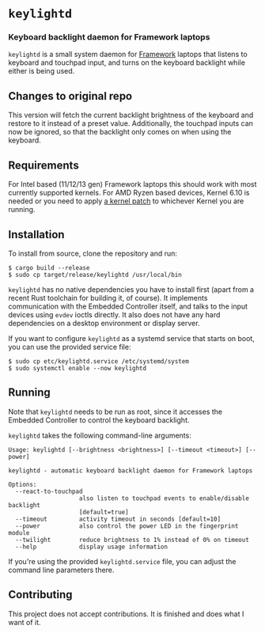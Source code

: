 # `keylightd`

### Keyboard backlight daemon for Framework laptops
`keylightd` is a small system daemon for [Framework] laptops that listens to keyboard and touchpad input, and turns on the keyboard backlight while either is being used.

[Framework]: https://frame.work/

## Changes to original repo
This version will fetch the current backlight brightness of the keyboard and restore to it instead of a preset
value. Additionally, the touchpad inputs can now be ignored, so that the backlight only comes on when using the
keyboard.

## Requirements
For Intel based (11/12/13 gen) Framework laptops this should work with most
currently supported kernels. For AMD Ryzen based devices, Kernel 6.10 is needed
or you need to apply [a kernel patch](https://lore.kernel.org/chrome-platform/20231005160701.19987-1-dustin@howett.net/#t)
to whichever Kernel you are running.

## Installation

To install from source, clone the repository and run:

```shell
$ cargo build --release
$ sudo cp target/release/keylightd /usr/local/bin
```

`keylightd` has no native dependencies you have to install first (apart from a recent Rust toolchain for building it, of course).
It implements communication with the Embedded Controller itself, and talks to the input devices using `evdev` ioctls directly.
It also does not have any hard dependencies on a desktop environment or display server.

If you want to configure `keylightd` as a systemd service that starts on boot, you can use the provided service file:

```shell
$ sudo cp etc/keylightd.service /etc/systemd/system
$ sudo systemctl enable --now keylightd
```

## Running

Note that `keylightd` needs to be run as root, since it accesses the Embedded Controller to control the keyboard backlight.

`keylightd` takes the following command-line arguments:

```
Usage: keylightd [--brightness <brightness>] [--timeout <timeout>] [--power]

keylightd - automatic keyboard backlight daemon for Framework laptops

Options:
  --react-to-touchpad
                    also listen to touchpad events to enable/disable backlight 
                    [default=true]
  --timeout         activity timeout in seconds [default=10]
  --power           also control the power LED in the fingerprint module
  --twilight        reduce brightness to 1% instead of 0% on timeout
  --help            display usage information
```

If you're using the provided `keylightd.service` file, you can adjust the command line parameters there.

## Contributing

This project does not accept contributions. It is finished and does what I want of it.
